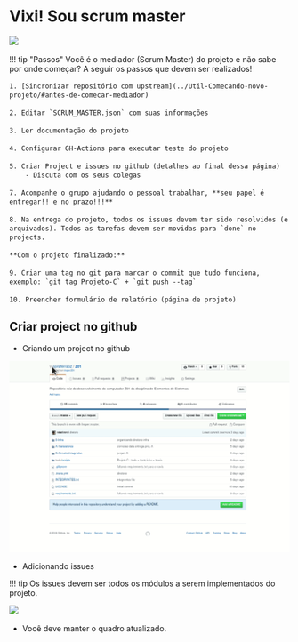 # Vixi! Sou scrum master

[![](https://imgs.xkcd.com/comics/estimating_time.png)](https://xkcd.com/1658/)

!!! tip "Passos"
    Você é o mediador (Scrum Master) do projeto e não sabe por onde começar? A seguir os passos que devem ser realizados!

    1. [Sincronizar repositório com upstream](../Util-Comecando-novo-projeto/#antes-de-comecar-mediador)

    2. Editar `SCRUM_MASTER.json` com suas informações

    3. Ler documentação do projeto

    4. Configurar GH-Actions para executar teste do projeto

    5. Criar Project e issues no github (detalhes ao final dessa página)
        - Discuta com os seus colegas

    7. Acompanhe o grupo ajudando o pessoal trabalhar, **seu papel é entregar!! e no prazo!!!** 

    8. Na entrega do projeto, todos os issues devem ter sido resolvidos (e arquivados). Todos as tarefas devem ser movidas para `done` no projects.

    **Com o projeto finalizado:**

    9. Criar uma tag no git para marcar o commit que tudo funciona, exemplo: `git tag Projeto-C` + `git push --tag`

    10. Preencher formulário de relatório (página de projeto)

## Criar project no github

- Criando um project no github

![](figs/C-2-project.gif)

- Adicionando issues

!!! tip
    Os issues devem ser todos os módulos a serem implementados do projeto.

![](figs/C-3-issues.gif)

- Você deve manter o quadro atualizado.




